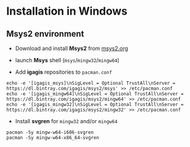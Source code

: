 # Installation in Windows

## Msys2 environment
- Download and install **Msys2** from [msys2.org](http://msys2.org)

- launch **Msys** shell (`msys`/`mingw32`/`mingw64`)

- Add **igagis** repositories to `pacman.conf`

```
echo -e '[igagis_msys]\nSigLevel = Optional TrustAll\nServer = https://dl.bintray.com/igagis/msys2/msys' >> /etc/pacman.conf
echo -e '[igagis_mingw64]\nSigLevel = Optional TrustAll\nServer = https://dl.bintray.com/igagis/msys2/mingw64' >> /etc/pacman.conf
echo -e '[igagis_mingw32]\nSigLevel = Optional TrustAll\nServer = https://dl.bintray.com/igagis/msys2/mingw32' >> /etc/pacman.conf
```

- Install **svgren** for `mingw32` and/or `mingw64`

```
pacman -Sy mingw-w64-i686-svgren
pacman -Sy mingw-w64-x86_64-svgren
```
